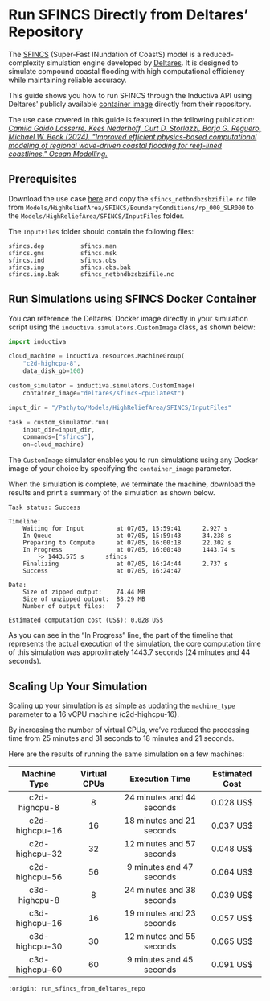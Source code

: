 # Run SFINCS Directly from Deltares’ Repository
The [SFINCS](https://www.deltares.nl/en/software-and-data/products/sfincs) (Super-Fast INundation of CoastS) model is a reduced-complexity simulation 
engine developed by [Deltares](https://www.deltares.nl/en). It is designed 
to simulate compound coastal flooding with high computational efficiency 
while maintaining reliable accuracy.

This guide shows you how to run SFINCS through the Inductiva API using 
Deltares' publicly available [container image](https://hub.docker.com/r/deltares/sfincs-cpu) directly from their repository.

The use case covered in this guide is featured in the following publication: *[Camila Gaido Lasserre, Kees Nederhoff, Curt D. Storlazzi, Borja G. Reguero, Michael W. Beck (2024). "Improved efficient physics-based computational modeling of regional wave-driven coastal flooding for reef-lined coastlines." Ocean Modelling.](https://www.sciencedirect.com/science/article/pii/S1463500324000453#refdata001)*

## Prerequisites
Download the use case [here](https://zenodo.org/records/10805615) and copy 
the `sfincs_netbndbzsbzifile.nc` file from `Models/HighReliefArea/SFINCS/BoundaryConditions/rp_000_SLR000` to the `Models/HighReliefArea/SFINCS/InputFiles` folder.

The `InputFiles` folder should contain the following files:

```
sfincs.dep			sfincs.man
sfincs.gms			sfincs.msk
sfincs.ind			sfincs.obs
sfincs.inp			sfincs.obs.bak
sfincs.inp.bak		sfincs_netbndbzsbzifile.nc
```

## Run Simulations using SFINCS Docker Container
You can reference the Deltares’ Docker image directly in your simulation script using the `inductiva.simulators.CustomImage` class, as shown below:

```python
import inductiva

cloud_machine = inductiva.resources.MachineGroup(
	"c2d-highcpu-8",
	data_disk_gb=100)

custom_simulator = inductiva.simulators.CustomImage(
	container_image="deltares/sfincs-cpu:latest")

input_dir = "/Path/to/Models/HighReliefArea/SFINCS/InputFiles"

task = custom_simulator.run(
	input_dir=input_dir,
	commands=["sfincs"],
	on=cloud_machine)
```

The `CustomImage` simulator enables you to run simulations using any Docker image of your choice by specifying the `container_image` parameter. 

When the simulation is complete, we terminate the machine, download the results and print a summary of the simulation as shown below.

```
Task status: Success

Timeline:
	Waiting for Input         at 07/05, 15:59:41      2.927 s
	In Queue                  at 07/05, 15:59:43      34.238 s
	Preparing to Compute      at 07/05, 16:00:18      22.302 s
	In Progress               at 07/05, 16:00:40      1443.74 s
		└> 1443.575 s      sfincs
	Finalizing                at 07/05, 16:24:44      2.737 s
	Success                   at 07/05, 16:24:47      

Data:
	Size of zipped output:    74.44 MB
	Size of unzipped output:  88.29 MB
	Number of output files:   7

Estimated computation cost (US$): 0.028 US$
```

As you can see in the “In Progress” line, the part of the timeline that represents the actual execution of the simulation, the core computation time of this simulation was approximately 1443.7 seconds (24 minutes and 44 seconds).

## Scaling Up Your Simulation
Scaling up your simulation is as simple as updating the `machine_type` parameter to a 16 vCPU machine (c2d-highcpu-16).

By increasing the number of virtual CPUs, we’ve reduced the processing time from 25 minutes and 31 seconds to 18 minutes and 21 seconds.

Here are the results of running the same simulation on a few machines:

|   Machine Type  | Virtual CPUs |     Execution Time     |   Estimated Cost   |
|:---------------:|:------------:|:----------------------:|:--------:|
|  c2d-highcpu-8  |       8      | 24 minutes and 44 seconds | 0.028 US$ |
|  c2d-highcpu-16 |      16      |  18 minutes and 21 seconds | 0.037 US$ |
|  c2d-highcpu-32 |      32      |  12 minutes and 57 seconds  | 0.048 US$ |
|  c2d-highcpu-56 |      56     |   9 minutes and 47 seconds  | 0.064 US$ |
|  c3d-highcpu-8 |      8    |    24 minutes and 38 seconds  | 0.039 US$ |
|  c3d-highcpu-16 |      16    |  19 minutes and 23 seconds  |  0.057 US$ |
|  c3d-highcpu-30 |      30   |  12 minutes and 55 seconds  | 0.065 US$ |
|  c3d-highcpu-60 |      60  |   9 minutes and 45 seconds  | 0.091 US$ |

```{banner_small}
:origin: run_sfincs_from_deltares_repo
```